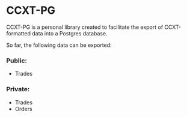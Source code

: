# CCXT-PG

CCXT-PG is a personal library created to facilitate the export of CCXT-formatted data into a Postgres database.

So far, the following data can be exported:

### Public:

- Trades

### Private:

- Trades
- Orders
